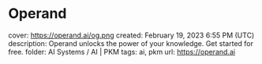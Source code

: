 # Operand

cover: https://operand.ai/og.png
created: February 19, 2023 6:55 PM (UTC)
description: Operand unlocks the power of your knowledge. Get started for free.
folder: AI Systems / AI | PKM
tags: ai, pkm
url: https://operand.ai